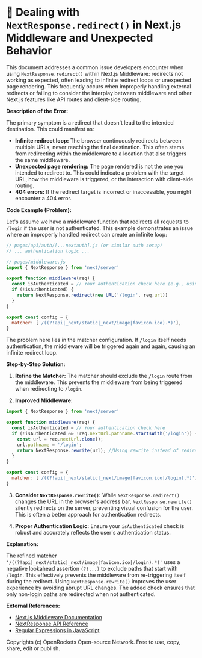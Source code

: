 # 🐞 Dealing with `NextResponse.redirect()` in Next.js Middleware and Unexpected Behavior


This document addresses a common issue developers encounter when using `NextResponse.redirect()` within Next.js Middleware: redirects not working as expected, often leading to infinite redirect loops or unexpected page rendering.  This frequently occurs when improperly handling external redirects or failing to consider the interplay between middleware and other Next.js features like API routes and client-side routing.

**Description of the Error:**

The primary symptom is a redirect that doesn't lead to the intended destination. This could manifest as:

* **Infinite redirect loop:** The browser continuously redirects between multiple URLs, never reaching the final destination.  This often stems from redirecting within the middleware to a location that also triggers the same middleware.
* **Unexpected page rendering:** The page rendered is not the one you intended to redirect to. This could indicate a problem with the target URL, how the middleware is triggered, or the interaction with client-side routing.
* **404 errors:** If the redirect target is incorrect or inaccessible, you might encounter a 404 error.


**Code Example (Problem):**

Let's assume we have a middleware function that redirects all requests to `/login` if the user is not authenticated.  This example demonstrates an issue where an improperly handled redirect can create an infinite loop:

```javascript
// pages/api/auth/[...nextauth].js (or similar auth setup)
// ... authentication logic ...

// pages/middleware.js
import { NextResponse } from 'next/server'

export function middleware(req) {
  const isAuthenticated = // Your authentication check here (e.g., using req.cookies or a session store)
  if (!isAuthenticated) {
    return NextResponse.redirect(new URL('/login', req.url))
  }
}

export const config = {
  matcher: ['/((?!api|_next/static|_next/image|favicon.ico).*)'],
}
```

The problem here lies in the matcher configuration.  If `/login` itself needs authentication, the middleware will be triggered again and again, causing an infinite redirect loop.


**Step-by-Step Solution:**

1. **Refine the Matcher:**  The matcher should exclude the `/login` route from the middleware. This prevents the middleware from being triggered when redirecting to `/login`.

2. **Improved Middleware:**

```javascript
import { NextResponse } from 'next/server'

export function middleware(req) {
  const isAuthenticated = // Your authentication check here
  if (!isAuthenticated && !req.nextUrl.pathname.startsWith('/login')) { //Added check for path
    const url = req.nextUrl.clone();
    url.pathname = '/login';
    return NextResponse.rewrite(url); //Using rewrite instead of redirect
  }
}

export const config = {
  matcher: ['/((?!api|_next/static|_next/image|favicon.ico|/login).*)'],
}
```


3. **Consider `NextResponse.rewrite()`:**  While `NextResponse.redirect()` changes the URL in the browser's address bar, `NextResponse.rewrite()` silently redirects on the server, preventing visual confusion for the user. This is often a better approach for authentication redirects.

4. **Proper Authentication Logic:** Ensure your `isAuthenticated` check is robust and accurately reflects the user's authentication status.


**Explanation:**

The refined matcher `'/((?!api|_next/static|_next/image|favicon.ico|/login).*)'` uses a negative lookahead assertion `(?!...)` to exclude paths that start with `/login`. This effectively prevents the middleware from re-triggering itself during the redirect.  Using `NextResponse.rewrite()` improves the user experience by avoiding abrupt URL changes.  The added check ensures that only non-login paths are redirected when not authenticated.


**External References:**

* [Next.js Middleware Documentation](https://nextjs.org/docs/app/building-your-application/routing/middleware)
* [NextResponse API Reference](https://nextjs.org/docs/api-reference/next/server#nextresponse)
* [Regular Expressions in JavaScript](https://developer.mozilla.org/en-US/docs/Web/JavaScript/Guide/Regular_expressions)

Copyrights (c) OpenRockets Open-source Network. Free to use, copy, share, edit or publish.

